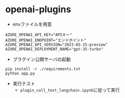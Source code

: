 # openai-plugins

- envファイルを用意

```sh:.env
AZURE_OPENAI_API_KEY="APIキー"
AZURE_OPENAI_ENDPOINT="エンドポイント"
AZURE_OPENAI_API_VERSION="2023-03-15-preview"
AZURE_OPENAI_DEPLOYMENT_NAME="gpt-35-turbo"
```

- プラグイン公開サーバの起動

```sh:
pip install -r ./requirements.txt
python app.py
```

- 実行テスト
    - ```plugin_call_test_langchain.ipynb```に従って実行

